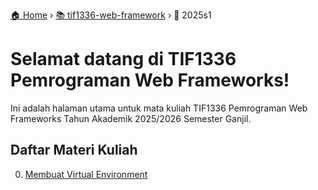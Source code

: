 [🏠 Home](/) › [📚 tif1336-web-framework](/tif1336-web-framework/) › 📅 2025s1
# Selamat datang di TIF1336 Pemrograman Web Frameworks!

Ini adalah halaman utama untuk mata kuliah TIF1336 Pemrograman Web Frameworks Tahun Akademik 2025/2026 Semester Ganjil.

## Daftar Materi Kuliah
0. [Membuat Virtual Environment](00-membuat-virtual-environment.md)

